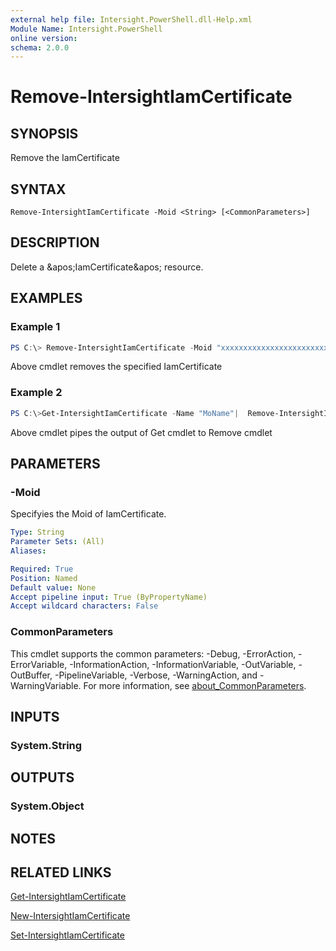 ```yaml
---
external help file: Intersight.PowerShell.dll-Help.xml
Module Name: Intersight.PowerShell
online version:
schema: 2.0.0
---
```


# Remove-IntersightIamCertificate

## SYNOPSIS
Remove the IamCertificate

## SYNTAX

```
Remove-IntersightIamCertificate -Moid <String> [<CommonParameters>]
```

## DESCRIPTION
Delete a &amp;apos;IamCertificate&amp;apos; resource.

## EXAMPLES

### Example 1
```powershell
PS C:\> Remove-IntersightIamCertificate -Moid "xxxxxxxxxxxxxxxxxxxxxxxxxxx"
```
Above cmdlet removes the specified IamCertificate 

### Example 2
```powershell
PS C:\>Get-IntersightIamCertificate -Name "MoName"|  Remove-IntersightIamCertificate
```
Above cmdlet pipes the output of Get cmdlet to Remove cmdlet

## PARAMETERS

### -Moid
Specifyies the Moid of IamCertificate.

```yaml
Type: String
Parameter Sets: (All)
Aliases:

Required: True
Position: Named
Default value: None
Accept pipeline input: True (ByPropertyName)
Accept wildcard characters: False
```

### CommonParameters
This cmdlet supports the common parameters: -Debug, -ErrorAction, -ErrorVariable, -InformationAction, -InformationVariable, -OutVariable, -OutBuffer, -PipelineVariable, -Verbose, -WarningAction, and -WarningVariable. For more information, see [about_CommonParameters](http://go.microsoft.com/fwlink/?LinkID=113216).

## INPUTS

### System.String

## OUTPUTS

### System.Object
## NOTES

## RELATED LINKS

[Get-IntersightIamCertificate](./Get-IntersightIamCertificate.md)

[New-IntersightIamCertificate](./New-IntersightIamCertificate.md)

[Set-IntersightIamCertificate](./Set-IntersightIamCertificate.md)

